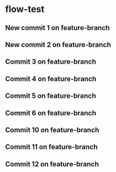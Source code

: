 # flow-test

## New commit 1 on feature-branch
## New commit 2 on feature-branch
## Commit 3 on feature-branch
## Commit 4 on feature-branch
## Commit 5 on feature-branch
## Commit 6 on feature-branch
## Commit 10 on feature-branch
## Commit 11 on feature-branch
## Commit 12 on feature-branch